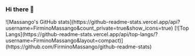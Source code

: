 ### Hi there 👋

<!--
**FirminoMassango/FirminoMassango** is a ✨ _special_ ✨ repository because its `README.md` (this file) appears on your GitHub profile.

Here are some ideas to get you started:

- 🔭 I’m currently working on ...
- 🌱 I’m currently learning ...
- 👯 I’m looking to collaborate on ...
- 🤔 I’m looking for help with ...
- 💬 Ask me about ...
- 📫 How to reach me: ...
- 😄 Pronouns: ...
- ⚡ Fun fact: ...
-->

<div>
![Massango's GitHub stats](https://github-readme-stats.vercel.app/api?username=FirminoMassango&count_private=true&show_icons=true)
[![Top Langs](https://github-readme-stats.vercel.app/api/top-langs/?username=FirminoMassango&layout=compact)](https://github.com/FirminoMassango/github-readme-stats)
</div>





<!--  ![Snake animation](https://github.com/FirminoMassango/FirminoMassango/blob/output/github-contribution-grid-snake.svg) -->
 
<!--  ![Snake animation]( https://github.com/FirminoMassango/FirminoMassango/blob/output/github-contribution-grid-snake.gif) -->
 

